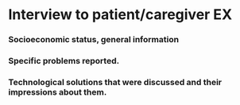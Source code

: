 # Interview to patient/caregiver EX

### Socioeconomic status, general information

### Specific problems reported.

### Technological solutions that were discussed and their impressions about them.

